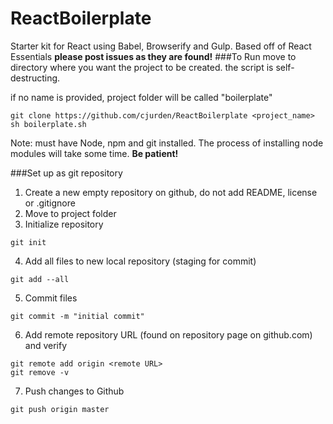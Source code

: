 # ReactBoilerplate
Starter kit for React using Babel, Browserify and Gulp. Based off of React Essentials
**please post issues as they are found!**
###To Run
move to directory where you want the project to be created. the script is self-destructing.

if no name is provided, project folder will be called "boilerplate"
```
git clone https://github.com/cjurden/ReactBoilerplate <project_name>
sh boilerplate.sh
```
Note: must have Node, npm and git installed. The process of installing node modules will take some time. **Be patient!**

###Set up as git repository
1. Create a new empty repository on github, do not add README, license or .gitignore
2. Move to project folder
3. Initialize repository

  ```
  git init
  ```

4. Add all files to new local repository (staging for commit)

  ```
  git add --all
  ```

5. Commit files

  ```
  git commit -m "initial commit"
  ```

6. Add remote repository URL (found on repository page on github.com) and verify

  ```
  git remote add origin <remote URL>
  git remove -v
  ```

7. Push changes to Github

  ```
  git push origin master
  ```
